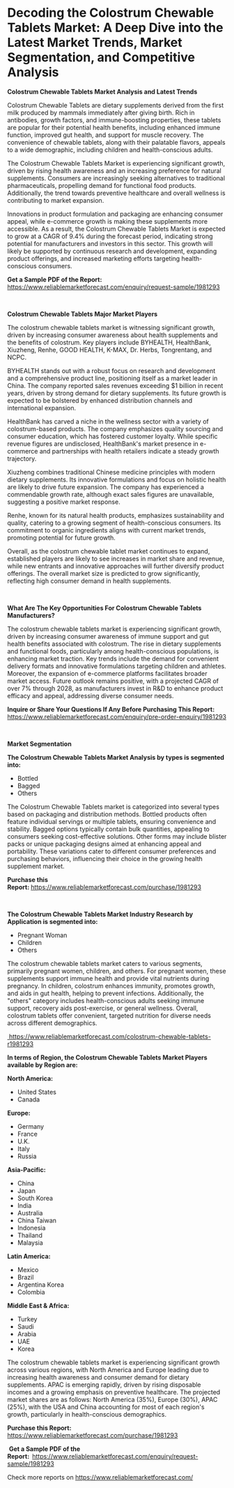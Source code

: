 <p><h1>Decoding the Colostrum Chewable Tablets Market: A Deep Dive into the Latest Market Trends, Market Segmentation, and Competitive Analysis</h1></p><p><strong>Colostrum Chewable Tablets Market Analysis and Latest Trends</strong></p>
<p><p>Colostrum Chewable Tablets are dietary supplements derived from the first milk produced by mammals immediately after giving birth. Rich in antibodies, growth factors, and immune-boosting properties, these tablets are popular for their potential health benefits, including enhanced immune function, improved gut health, and support for muscle recovery. The convenience of chewable tablets, along with their palatable flavors, appeals to a wide demographic, including children and health-conscious adults.</p><p>The Colostrum Chewable Tablets Market is experiencing significant growth, driven by rising health awareness and an increasing preference for natural supplements. Consumers are increasingly seeking alternatives to traditional pharmaceuticals, propelling demand for functional food products. Additionally, the trend towards preventive healthcare and overall wellness is contributing to market expansion.</p><p>Innovations in product formulation and packaging are enhancing consumer appeal, while e-commerce growth is making these supplements more accessible. As a result, the Colostrum Chewable Tablets Market is expected to grow at a CAGR of 9.4% during the forecast period, indicating strong potential for manufacturers and investors in this sector. This growth will likely be supported by continuous research and development, expanding product offerings, and increased marketing efforts targeting health-conscious consumers.</p></p>
<p><strong>Get a Sample PDF of the Report:&nbsp;</strong> <a href="https://www.reliablemarketforecast.com/enquiry/request-sample/1981293?utm_campaign=3528&utm_medium=2&utm_source=Github&utm_content=ia&utm_term=07042025&utm_id=colostrum-chewable-tablets">https://www.reliablemarketforecast.com/enquiry/request-sample/1981293</a></p>
<p>&nbsp;</p>
<p><strong>Colostrum Chewable Tablets Major Market Players</strong></p>
<p><p>The colostrum chewable tablets market is witnessing significant growth, driven by increasing consumer awareness about health supplements and the benefits of colostrum. Key players include BYHEALTH, HealthBank, Xiuzheng, Renhe, GOOD HEALTH, K-MAX, Dr. Herbs, Tongrentang, and NCPC. </p><p>BYHEALTH stands out with a robust focus on research and development and a comprehensive product line, positioning itself as a market leader in China. The company reported sales revenues exceeding $1 billion in recent years, driven by strong demand for dietary supplements. Its future growth is expected to be bolstered by enhanced distribution channels and international expansion.</p><p>HealthBank has carved a niche in the wellness sector with a variety of colostrum-based products. The company emphasizes quality sourcing and consumer education, which has fostered customer loyalty. While specific revenue figures are undisclosed, HealthBank's market presence in e-commerce and partnerships with health retailers indicate a steady growth trajectory.</p><p>Xiuzheng combines traditional Chinese medicine principles with modern dietary supplements. Its innovative formulations and focus on holistic health are likely to drive future expansion. The company has experienced a commendable growth rate, although exact sales figures are unavailable, suggesting a positive market response.</p><p>Renhe, known for its natural health products, emphasizes sustainability and quality, catering to a growing segment of health-conscious consumers. Its commitment to organic ingredients aligns with current market trends, promoting potential for future growth.</p><p>Overall, as the colostrum chewable tablet market continues to expand, established players are likely to see increases in market share and revenue, while new entrants and innovative approaches will further diversify product offerings. The overall market size is predicted to grow significantly, reflecting high consumer demand in health supplements.</p></p>
<p>&nbsp;</p>
<p><strong>What Are The Key Opportunities For Colostrum Chewable Tablets Manufacturers?</strong></p>
<p><p>The colostrum chewable tablets market is experiencing significant growth, driven by increasing consumer awareness of immune support and gut health benefits associated with colostrum. The rise in dietary supplements and functional foods, particularly among health-conscious populations, is enhancing market traction. Key trends include the demand for convenient delivery formats and innovative formulations targeting children and athletes. Moreover, the expansion of e-commerce platforms facilitates broader market access. Future outlook remains positive, with a projected CAGR of over 7% through 2028, as manufacturers invest in R&D to enhance product efficacy and appeal, addressing diverse consumer needs.</p></p>
<p><strong>Inquire or Share Your Questions If Any Before Purchasing This Report:</strong> <a href="https://www.reliablemarketforecast.com/enquiry/pre-order-enquiry/1981293?utm_campaign=3528&utm_medium=2&utm_source=Github&utm_content=ia&utm_term=07042025&utm_id=colostrum-chewable-tablets">https://www.reliablemarketforecast.com/enquiry/pre-order-enquiry/1981293</a></p>
<p>&nbsp;</p>
<p><strong>Market Segmentation</strong></p>
<p><strong>The Colostrum Chewable Tablets Market Analysis by types is segmented into:</strong></p>
<p><ul><li>Bottled</li><li>Bagged</li><li>Others</li></ul></p>
<p><p>The Colostrum Chewable Tablets market is categorized into several types based on packaging and distribution methods. Bottled products often feature individual servings or multiple tablets, ensuring convenience and stability. Bagged options typically contain bulk quantities, appealing to consumers seeking cost-effective solutions. Other forms may include blister packs or unique packaging designs aimed at enhancing appeal and portability. These variations cater to different consumer preferences and purchasing behaviors, influencing their choice in the growing health supplement market.</p></p>
<p><strong>Purchase this Report:&nbsp;</strong><a href="https://www.reliablemarketforecast.com/purchase/1981293?utm_campaign=3528&utm_medium=2&utm_source=Github&utm_content=ia&utm_term=07042025&utm_id=colostrum-chewable-tablets">https://www.reliablemarketforecast.com/purchase/1981293</a></p>
<p>&nbsp;</p>
<p><strong>The Colostrum Chewable Tablets Market Industry Research by Application is segmented into:</strong></p>
<p><ul><li>Pregnant Woman</li><li>Children</li><li>Others</li></ul></p>
<p><p>The colostrum chewable tablets market caters to various segments, primarily pregnant women, children, and others. For pregnant women, these supplements support immune health and provide vital nutrients during pregnancy. In children, colostrum enhances immunity, promotes growth, and aids in gut health, helping to prevent infections. Additionally, the "others" category includes health-conscious adults seeking immune support, recovery aids post-exercise, or general wellness. Overall, colostrum tablets offer convenient, targeted nutrition for diverse needs across different demographics.</p></p>
<p><a href="https://www.reliablemarketforecast.com/colostrum-chewable-tablets-r1981293?utm_campaign=3528&utm_medium=2&utm_source=Github&utm_content=ia&utm_term=07042025&utm_id=colostrum-chewable-tablets">&nbsp;https://www.reliablemarketforecast.com/colostrum-chewable-tablets-r1981293</a></p>
<p><strong>In terms of Region, the Colostrum Chewable Tablets Market Players available by Region are:</strong></p>
<p>
    <p> <strong> North America: </strong>
        <ul>
            <li>United States</li>
            <li>Canada</li>
        </ul>
        </p> 
    <p> <strong> Europe: </strong>
        <ul>
            <li>Germany</li>
            <li>France</li>
            <li>U.K.</li>
            <li>Italy</li>
            <li>Russia</li>
        </ul>
        </p> 
    <p> <strong> Asia-Pacific: </strong>
        <ul>
            <li>China</li>
            <li>Japan</li>
            <li>South Korea</li>
            <li>India</li>
            <li>Australia</li>
            <li>China Taiwan</li>
            <li>Indonesia</li>
            <li>Thailand</li>
            <li>Malaysia</li>
        </ul>
        </p> 
    <p> <strong> Latin America: </strong>
        <ul>
            <li>Mexico</li>
            <li>Brazil</li>
            <li>Argentina Korea</li>
            <li>Colombia</li>
        </ul>
        </p> 
    <p> <strong> Middle East & Africa: </strong>
        <ul>
            <li>Turkey</li>
            <li>Saudi</li>
            <li>Arabia</li>
            <li>UAE</li>
            <li>Korea</li>
        </ul>
    </p>
    </p>
<p><p>The colostrum chewable tablets market is experiencing significant growth across various regions, with North America and Europe leading due to increasing health awareness and consumer demand for dietary supplements. APAC is emerging rapidly, driven by rising disposable incomes and a growing emphasis on preventive healthcare. The projected market shares are as follows: North America (35%), Europe (30%), APAC (25%), with the USA and China accounting for most of each region's growth, particularly in health-conscious demographics.</p></p>
<p><strong>Purchase this Report: </strong><a href="https://www.reliablemarketforecast.com/purchase/1981293?utm_campaign=3528&utm_medium=2&utm_source=Github&utm_content=ia&utm_term=07042025&utm_id=colostrum-chewable-tablets">https://www.reliablemarketforecast.com/purchase/1981293</a></p>
<p>&nbsp;<strong>Get a Sample PDF of the Report:&nbsp;&nbsp;</strong><a href="https://www.reliablemarketforecast.com/enquiry/request-sample/1981293?utm_campaign=3528&utm_medium=2&utm_source=Github&utm_content=ia&utm_term=07042025&utm_id=colostrum-chewable-tablets">https://www.reliablemarketforecast.com/enquiry/request-sample/1981293</a></p>
<p><strong></strong></p>
<p>Check more reports on <a href="https://www.reliablemarketforecast.com/?utm_campaign=3528&utm_medium=2&utm_source=Github&utm_content=ia&utm_term=07042025&utm_id=colostrum-chewable-tablets">https://www.reliablemarketforecast.com/</a></p>